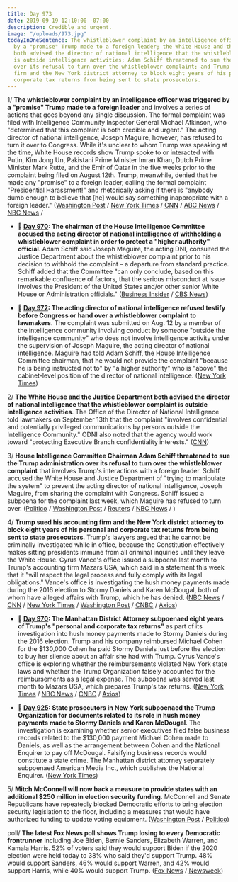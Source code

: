 ```yaml
---
title: Day 973
date: 2019-09-19 12:10:00 -07:00
description: Credible and urgent.
image: "/uploads/973.jpg"
todayInOneSentence: The whistleblower complaint by an intelligence officer was triggered
  by a "promise" Trump made to a foreign leader; the White House and the Justice Department
  both advised the director of national intelligence that the whistleblower complaint
  is outside intelligence activities; Adam Schiff threatened to sue the Trump administration
  over its refusal to turn over the whistleblower complaint; and Trump sued his accounting
  firm and the New York district attorney to block eight years of his personal and
  corporate tax returns from being sent to state prosecutors.
---
```


1/ **The whistleblower complaint by an intelligence officer was triggered by a "promise" Trump made to a foreign leader** and involves a series of actions that goes beyond any single discussion. The formal complaint was filed with Intelligence Community Inspector General Michael Atkinson, who "determined that this complaint is both credible and urgent." The acting director of national intelligence, Joseph Maguire, however, has refused to turn it over to Congress. While it's unclear to whom Trump was speaking at the time, White House records show Trump spoke to or interacted with Putin, Kim Jong Un, Pakistani Prime Minister Imran Khan, Dutch Prime Minister Mark Rutte, and the Emir of Qatar in the five weeks prior to the complaint being filed on August 12th. Trump, meanwhile, denied that he made any "promise" to a foreign leader, calling the formal complaint "Presidential Harassment!" and rhetorically asking if there is "anybody dumb enough to believe that \[he\] would say something inappropriate with a foreign leader." ([Washington Post](https://www.washingtonpost.com/national-security/trumps-communications-with-foreign-leader-are-part-of-whistleblower-complaint-that-spurred-standoff-between-spy-chief-and-congress-former-officials-say/2019/09/18/df651aa2-da60-11e9-bfb1-849887369476_story.html) / [New York Times](https://www.nytimes.com/2019/09/19/us/politics/intelligence-whistle-blower-complaint-trump.html) / [CNN](https://www.cnn.com/2019/09/19/politics/donald-trump-espionage-congress-spy-agencies-oversight/index.html) / [ABC News](https://abcnews.go.com/Politics/trump-calls-report-promise-foreign-leader-prompted-intel/story?id=65719390) / [NBC News](https://www.nbcnews.com/politics/national-security/trump-communication-reportedly-center-whistleblower-complaint-n1056196) /

* **📌 [Day 970](https://whatthefuckjusthappenedtoday.com/2019/09/16/day-970/#2-the-chairman-of-the-house-intellig): The chairman of the House Intelligence Committee accused the acting director of national intelligence of withholding a whistleblower complaint in order to protect a "higher authority" official**. Adam Schiff said Joseph Maguire, the acting DNI, consulted the Justice Department about the whistleblower complaint prior to his decision to withhold the complaint – a departure from standard practice. Schiff added that the Committee "can only conclude, based on this remarkable confluence of factors, that the serious misconduct at issue involves the President of the United States and/or other senior White House or Administration officials." ([Business Insider](https://www.businessinsider.com/house-intelligence-committee-subpoena-whistleblower-complaint-trump-2019-9) / [CBS News](https://www.cbsnews.com/news/adam-schiff-says-dni-cited-higher-authority-in-refusal-to-turn-over-whistleblower-complaint/))

* **📌 [Day 972](https://whatthefuckjusthappenedtoday.com/2019/09/18/day-972/#4-the-acting-director-of-national-in): The acting director of national intelligence refused testify before Congress or hand over a whistleblower complaint to lawmakers**. The complaint was submitted on Aug. 12 by a member of the intelligence community involving conduct by someone "outside the intelligence community" who does not involve intelligence activity under the supervision of Joseph Maguire, the acting director of national intelligence. Maguire had told Adam Schiff, the House Intelligence Committee chairman, that he would not provide the complaint "because he is being instructed not to" by "a higher authority" who is "above" the cabinet-level position of the director of national intelligence. ([New York Times](https://www.nytimes.com/2019/09/17/us/politics/dni-whistleblower-complaint.html))

2/ **The White House and the Justice Department both advised the director of national intelligence that the whistleblower complaint is outside intelligence activities**. The Office of the Director of National Intelligence told lawmakers on September 13th that the complaint "involves confidential and potentially privileged communications by persons outside the Intelligence Community." ODNI also noted that the agency would work toward "protecting Executive Branch confidentiality interests." ([CNN](https://www.cnn.com/2019/09/19/politics/white-house-justice-department-dni-whistleblower/index.html))

3/ **House Intelligence Committee Chairman Adam Schiff threatened to sue the Trump administration over its refusal to turn over the whistleblower complaint** that involves Trump's interactions with a foreign leader. Schiff accused the White House and Justice Department of "trying to manipulate the system" to prevent the acting director of national intelligence, Joseph Maguire, from sharing the complaint with Congress. Schiff issued a subpoena for the complaint last week, which Maguire has refused to turn over. ([Politico](https://www.politico.com/story/2019/09/19/trump-denies-comment-foreign-leader-whistleblower-1502945) / [Washington Post](https://www.washingtonpost.com/politics/trump-disputes-report-that-his-interaction-with-foreign-leader-prompted-whistleblower-complaint/2019/09/19/3f9f654e-daed-11e9-bfb1-849887369476_story.html) / [Reuters](https://www.reuters.com/article/us-usa-trump-whistleblower-schiff-idUSKBN1W42JH) / [NBC News](https://www.nbcnews.com/politics/white-house/schiff-trump-or-people-around-him-likely-behind-effort-keep-n1056496) / )

4/ **Trump sued his accounting firm and the New York district attorney to block eight years of his personal and corporate tax returns from being sent to state prosecutors**. Trump's lawyers argued that he cannot be criminally investigated while in office, because the Constitution effectively makes sitting presidents immune from all criminal inquiries until they leave the White House. Cyrus Vance's office issued a subpoena last month to Trump's accounting firm Mazars USA, which said in a statement this week that it "will respect the legal process and fully comply with its legal obligations." Vance's office is investigating the hush money payments made during the 2016 election to Stormy Daniels and Karen McDougal, both of whom have alleged affairs with Trump, which he has denied. ([NBC News](https://www.nbcnews.com/politics/politics-news/trump-sues-manhattan-da-cyrus-vance-who-subpoenaed-trump-s-n1056386) / [CNN](https://www.cnn.com/2019/09/19/politics/trump-tax-returns-vance/index.html) / [New York Times](https://www.nytimes.com/2019/09/19/nyregion/trump-tax-returns-lawsuit.html) / [Washington Post](https://www.washingtonpost.com/politics/trump-sues-manhattan-prosecutor-to-block-subpoenas-for-tax-returns-his-latest-effort-to-halt-investigations-into-his-finances/2019/09/19/e9d83bec-daea-11e9-ac63-3016711543fe_story.html) / [CNBC](https://www.cnbc.com/2019/09/19/trump-sues-manhattan-district-attorney-cyrus-vance-over-attempt-to-get-tax-returns.html) / [Axios](https://www.axios.com/trump-tax-returns-lawsuit-manhattan-district-attorney-e96603c3-d7d3-4a8c-aeda-6a228725de69.html))

* **📌 [Day 970](https://whatthefuckjusthappenedtoday.com/2019/09/16/day-970/#1-the-manhattan-district-attorney-su): The Manhattan District Attorney subpoenaed eight years of Trump's "personal and corporate tax returns"** as part of its investigation into hush money payments made to Stormy Daniels during the 2016 election. Trump and his company reimbursed Michael Cohen for the $130,000 Cohen he paid Stormy Daniels just before the election to buy her silence about an affair she had with Trump. Cyrus Vance's office is exploring whether the reimbursements violated New York state laws and whether the Trump Organization falsely accounted for the reimbursements as a legal expense. The subpoena was served last month to Mazars USA, which prepares Trump's tax returns. ([New York Times](https://www.nytimes.com/2019/09/16/nyregion/trump-tax-returns-cy-vance.html) / [NBC News](https://www.nbcnews.com/politics/donald-trump/manhattan-da-subpoenas-trump-s-tax-returns-probe-hush-money-n1055046) / [CNBC](https://www.cnbc.com/2019/09/16/eight-years-of-trumps-tax-returns-subpoenaed-by-manhattan-da-vance.html) / [Axios](https://www.axios.com/trump-tax-returns-hush-money-manhattan-prosecutors-fa98271e-a8fe-4b76-841a-6c9ae8a8c5d0.html))

* **📌 [Day 925](https://whatthefuckjusthappenedtoday.com/2019/08/02/day-925/#3-state-prosecutors-in-new-york-subp): State prosecutors in New York subpoenaed the Trump Organization for documents related to its role in hush money payments made to Stormy Daniels and Karen McDougal**. The investigation is examining whether senior executives filed false business records related to the $130,000 payment Michael Cohen made to Daniels, as well as the arrangement between Cohen and the National Enquirer to pay off McDougal. Falsifying business records would constitute a state crime. The Manhattan district attorney separately subpoenaed American Media Inc., which publishes the National Enquirer. ([New York Times](https://www.nytimes.com/2019/08/01/nyregion/trump-cohen-stormy-daniels-vance.html))

5/ **Mitch McConnell will now back a measure to provide states with an additional $250 million in election security funding**. McConnell and Senate Republicans have repeatedly blocked Democratic efforts to bring election security legislation to the floor, including a measures that would have authorized funding to update voting equipment. ([Washington Post](https://www.washingtonpost.com/politics/in-turnaround-mcconnell-backs-250-million-in-election-security-funding/2019/09/19/b9f64462-daec-11e9-ac63-3016711543fe_story.html) / [Politico](https://www.politico.com/story/2019/09/19/mcconnell-backs-election-security-amendment-1502971))

poll/ **The latest Fox News poll shows Trump losing to every Democratic frontrunner** including Joe Biden, Bernie Sanders, Elizabeth Warren, and Kamala Harris. 52% of voters said they would support Biden if the 2020 election were held today to 38% who said they'd support Trump. 48% would support Sanders, 46% would support Warren, and 42% would support Harris, while 40% would support Trump. ([Fox News](https://www.foxnews.com/politics/fox-news-poll-september-15-17-2019) / [Newsweek](https://www.newsweek.com/fox-poll-shows-trump-losing-democratic-frontrunners-2020-1460173))